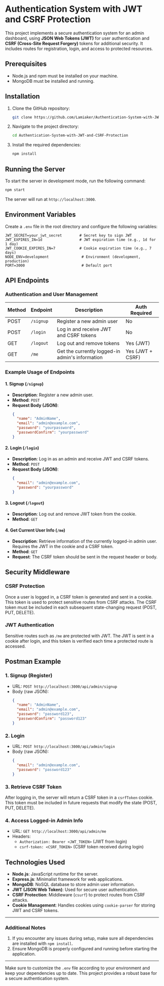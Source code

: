 # Authentication System with JWT and CSRF Protection

This project implements a secure authentication system for an admin dashboard, using **JSON Web Tokens (JWT)** for user authentication and **CSRF (Cross-Site Request Forgery)** tokens for additional security. It includes routes for registration, login, and access to protected resources.

## Prerequisites

- Node.js and npm must be installed on your machine.
- MongoDB must be installed and running.

## Installation

1. Clone the GitHub repository:

   ```bash
   git clone https://github.com/Lamiaker/Authentication-System-with-JWT-and-CSRF-Protection.git
   ```

2. Navigate to the project directory:

   ```bash
   cd Authentication-System-with-JWT-and-CSRF-Protection
   ```

3. Install the required dependencies:
   ```bash
   npm install
   ```

## Running the Server

To start the server in development mode, run the following command:

```bash
npm start
```

The server will run at `http://localhost:3000`.

## Environment Variables

Create a `.env` file in the root directory and configure the following variables:

```
JWT_SECRET=your_jwt_secret        # Secret key to sign JWT
JWT_EXPIRES_IN=1d                 # JWT expiration time (e.g., 1d for 1 day)
JWT_COOKIE_EXPIRES_IN=7           # Cookie expiration time (e.g., 7 days)
NODE_ENV=development               # Environment (development, production)
PORT=3000                          # Default port
```

## API Endpoints

### Authentication and User Management

| Method | Endpoint  | Description                                     | Auth Required    |
| ------ | --------- | ----------------------------------------------- | ---------------- |
| POST   | `/signup` | Register a new admin user                       | No               |
| POST   | `/login`  | Log in and receive JWT and CSRF tokens          | No               |
| GET    | `/logout` | Log out and remove tokens                       | Yes (JWT)        |
| GET    | `/me`     | Get the currently logged-in admin's information | Yes (JWT + CSRF) |

### Example Usage of Endpoints

#### 1. **Signup (`/signup`)**

- **Description**: Register a new admin user.
- **Method**: `POST`
- **Request Body (JSON)**:
  ```json
  {
    "name": "AdminName",
    "email": "admin@example.com",
    "password": "yourpassword",
    "passwordConfirm": "yourpassword"
  }
  ```

#### 2. **Login (`/login`)**

- **Description**: Log in as an admin and receive JWT and CSRF tokens.
- **Method**: `POST`
- **Request Body (JSON)**:
  ```json
  {
    "email": "admin@example.com",
    "password": "yourpassword"
  }
  ```

#### 3. **Logout (`/logout`)**

- **Description**: Log out and remove JWT token from the cookie.
- **Method**: `GET`

#### 4. **Get Current User Info (`/me`)**

- **Description**: Retrieve information of the currently logged-in admin user. Requires the JWT in the cookie and a CSRF token.
- **Method**: `GET`
- **Request**: The CSRF token should be sent in the request header or body.

## Security Middleware

### CSRF Protection

Once a user is logged in, a CSRF token is generated and sent in a cookie. This token is used to protect sensitive routes from CSRF attacks. The CSRF token must be included in each subsequent state-changing request (POST, PUT, DELETE).

### JWT Authentication

Sensitive routes such as `/me` are protected with JWT. The JWT is sent in a cookie after login, and this token is verified each time a protected route is accessed.

## Postman Example

### 1. Signup (Register)

- URL: `POST http://localhost:3000/api/admin/signup`
- Body (raw JSON):
  ```json
  {
    "name": "AdminName",
    "email": "admin@example.com",
    "password": "password123",
    "passwordConfirm": "password123"
  }
  ```

### 2. Login

- URL: `POST http://localhost:3000/api/admin/login`
- Body (raw JSON):
  ```json
  {
    "email": "admin@example.com",
    "password": "password123"
  }
  ```

### 3. Retrieve CSRF Token

After logging in, the server will return a CSRF token in a `csrfToken` cookie. This token must be included in future requests that modify the state (POST, PUT, DELETE).

### 4. Access Logged-in Admin Info

- URL: `GET http://localhost:3000/api/admin/me`
- Headers:
  - `Authorization: Bearer <JWT_TOKEN>` (JWT from login)
  - `csrf-token: <CSRF_TOKEN>` (CSRF token received during login)

## Technologies Used

- **Node.js**: JavaScript runtime for the server.
- **Express.js**: Minimalist framework for web applications.
- **MongoDB**: NoSQL database to store admin user information.
- **JWT (JSON Web Token)**: Used for secure user authentication.
- **CSRF Protection**: Middleware (`csurf`) to protect routes from CSRF attacks.
- **Cookie Management**: Handles cookies using `cookie-parser` for storing JWT and CSRF tokens.

---

### Additional Notes

1. If you encounter any issues during setup, make sure all dependencies are installed with `npm install`.
2. Ensure MongoDB is properly configured and running before starting the application.

---

Make sure to customize the `.env` file according to your environment and keep your dependencies up to date. This project provides a robust base for a secure authentication system.
